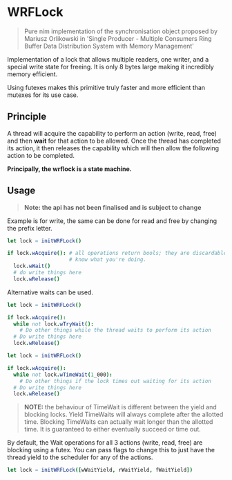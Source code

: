 # WRFLock

> Pure nim implementation of the synchronisation object proposed by Mariusz Orlikowski in 'Single Producer - Multiple Consumers Ring Buffer Data Distribution System with Memory Management'

Implementation of a lock that allows multiple readers, one writer, and a special write state
for freeing. It is only 8 bytes large making it incredibly memory efficient.

Using futexes makes this primitive truly faster and more efficient than mutexes for its
use case.

## Principle

A thread will acquire the capability to perform an action (write, read, free)
and then **wait** for that action to be allowed. Once the thread has completed
its action, it then releases the capability which will then allow the following
action to be completed.

**Principally, the wrflock is a state machine.**

## Usage

> **Note: the api has not been finalised and is subject to change**

Example is for write, the same can be done for read and free by changing the
prefix letter.

```nim
let lock = initWRFLock()

if lock.wAcquire(): # all operations return bools; they are discardable if you
                    # know what you're doing.
  lock.wWait()
  # do write things here
  lock.wRelease()
```

Alternative waits can be used.

```nim
let lock = initWRFLock()

if lock.wAcquire():
  while not lock.wTryWait():
    # Do other things while the thread waits to perform its action
  # Do write things here
  lock.wRelease()
```

```nim
let lock = initWRFLock()

if lock.wAcquire():
  while not lock.wTimeWait(1_000):
    # Do other things if the lock times out waiting for its action
  # Do write things here
  lock.wRelease()
```

> **NOTE:** the behaviour of TimeWait is different between the yield and blocking
> locks. Yield TimeWaits will always complete after the allotted time. Blocking TimeWaits can actually wait longer than the allotted time. It is guaranteed to
> either eventually succeed or time out.

By default, the Wait operations for all 3 actions (write, read, free) are blocking
using a futex. You can pass flags to change this to just have the thread yield
to the scheduler for any of the actions.

```nim
let lock = initWRFLock([wWaitYield, rWaitYield, fWaitYield])
```